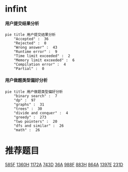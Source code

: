 # infint

<!-- tabs:start -->



#### **用户提交结果分析**

```mermaid
pie title 用户提交结果分析
    "Accepted" :  36
    "Rejected" :  0
    "Wrong answer" :  43
    "Runtime error" :  9
    "Time limit exceeded" :  2
    "Memory limit exceeded" :  6
    "Compilation error" :  4
    "Partial" :  0
```

#### **用户做题类型偏好分析**

```mermaid
pie title 用户做题类型偏好分析
    "binary search" :  7
    "dp" :  97
    "graphs" :  31
    "trees" :  30
    "divide and conquer" :  4
    "greedy" :  273
    "two pointers" :  20
    "dfs and similar" :  26
    "math" :  26
```



<!-- tabs:end -->
# 推荐题目
[585F](https://codeforces.com/contest/585/problem/F)
[1360H](https://codeforces.com/contest/1360/problem/H)
[1172A](https://codeforces.com/contest/1172/problem/A)
[743D](https://codeforces.com/contest/743/problem/D)
[36A](https://codeforces.com/contest/36/problem/A)
[988F](https://codeforces.com/contest/988/problem/F)
[883H](https://codeforces.com/contest/883/problem/H)
[864A](https://codeforces.com/contest/864/problem/A)
[1397E](https://codeforces.com/contest/1397/problem/E)
[231D](https://codeforces.com/contest/231/problem/D)
